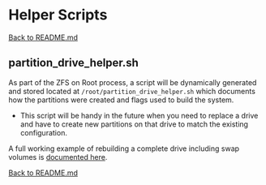 # Helper Scripts

[Back to README.md](../README.md)

## partition_drive_helper.sh

As part of the ZFS on Root process, a script will be dynamically generated and stored located at `/root/partition_drive_helper.sh` which documents how the partitions were created and flags used to build the system.  

* This script will be handy in the future when you need to replace a drive and have to create new partitions on that drive to match the existing configuration.

A full working example of rebuilding a complete drive including swap volumes is [documented here](./mark_swap_device_as_failed.md).

[Back to README.md](../README.md)
